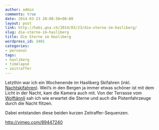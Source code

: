 ```yaml
---
author: admin
comments: true
date: 2014-03-23 20:08:58+00:00
layout: post
link: http://habi.gna.ch/2014/03/23/die-sterne-im-hasliberg/
slug: die-sterne-im-hasliberg
title: Die Sterne im Hasliberg
wordpress_id: 3401
categories:
- personal
tags:
- hasliberg
- timelapse
- zeitraffer
---
```


Letzthin war ich ein Wochenende im Hasliberg Skifahren (inkl. [Nachtskifahren](http://runkeeper.com/user/davidhaberthuer/activity/315005242?&tripIdBase36=57jnlm)).
Weil’s in den Bergen ja immer etwas schöner ist mit dem Licht in der Nacht, kam die Kamera auch mit.
Von der Terrasse vom [Wolftännli](http://www.wolftaennli.ch/) sah ich wie erwartet die Sterne und auch die Pistenfahrzeuge durch die Nacht flitzen.

Dabei entstanden diese beiden kurzen Zeitraffer-Sequenzen.

http://vimeo.com/89447240

